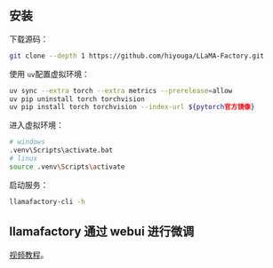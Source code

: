 ## 安装
下载源码：
```sh
git clone --depth 1 https://github.com/hiyouga/LLaMA-Factory.git
```
使用 `uv`配置虚拟环境：
```sh
uv sync --extra torch --extra metrics --prerelease=allow
uv pip uninstall torch torchvision
uv pip install torch torchvision --index-url ${pytorch官方镜像}
```
进入虚拟环境：
```sh
# windows
.venv\Scripts\activate.bat
# linux
source .venv\Scripts\activate
```
启动服务：
```sh
llamafactory-cli -h
```
## llamafactory 通过 webui 进行微调
[视频教程](https://www.bilibili.com/video/BV1djgRzxEts/)。